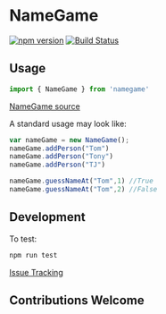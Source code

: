 # NameGame

[![npm version](https://badge.fury.io/js/namegame.svg)](https://badge.fury.io/js/namegame)
[![Build Status](https://travis-ci.org/tommcgee/NameGame.svg?branch=master)](https://travis-ci.org/tommcgee/NameGame)


## Usage

```javascript
import { NameGame } from 'namegame'
```
[NameGame source](https://github.com/tommcgee/NameGame/blob/master/src/name_game.js)

A standard usage may look like:
```javascript
var nameGame = new NameGame();
nameGame.addPerson("Tom")
nameGame.addPerson("Tony")
nameGame.addPerson("TJ")

nameGame.guessNameAt("Tom",1) //True
nameGame.guessNameAt("Tom",2) //False
```

## Development
To test:
```javascript
npm run test
```
[Issue Tracking](https://github.com/tommcgee/NameGame/issues)

## Contributions Welcome

